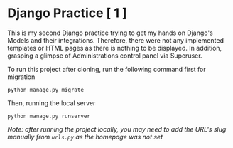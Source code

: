 # Django Practice [ 1 ]
This is my second Django practice trying to get my hands on Django's Models and their integrations. Therefore, there were not any implemented templates or HTML pages as there is nothing to be displayed. In addition, grasping a glimpse of Administrations control panel via Superuser.

To run this project after cloning, run the following command first for migration
```
python manage.py migrate
```

Then, running the local server
```
python manage.py runserver
```

_Note: after running the project locally, you may need to add the URL's slug manually from ```urls.py``` as the homepage was not set_
